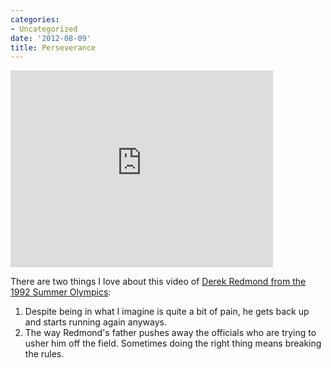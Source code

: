 ```yaml
---
categories:
- Uncategorized
date: '2012-08-09'
title: Perseverance
---
```


<iframe class="alignc" width="420" height="315" src="https://www.youtube.com/embed/Nifq3Ke2Q30?rel=0" frameborder="0" allowfullscreen></iframe>

There are two things I love about this video of <a href="https://www.youtube.com/watch?v=Nifq3Ke2Q30">Derek Redmond from the 1992 Summer Olympics</a>:

<ol>
<li>Despite being in what I imagine is quite a bit of pain, he gets back up and starts running again anyways.</li>
<li>The way Redmond's father pushes away the officials who are trying to usher him off the field. Sometimes doing the right thing means breaking the rules.</li>
</ol>